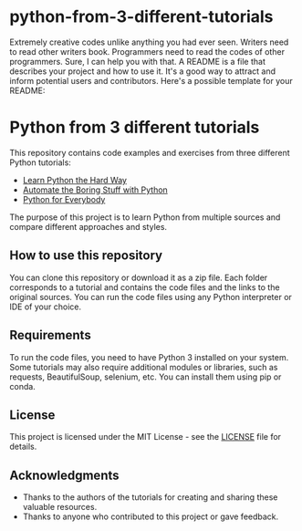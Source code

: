 # python-from-3-different-tutorials
Extremely creative codes unlike anything you had ever seen. Writers need to read other writers book. Programmers need to read the codes of other programmers.
Sure, I can help you with that. A README is a file that describes your project and how to use it. It's a good way to attract and inform potential users and contributors. Here's a possible template for your README:

# Python from 3 different tutorials

This repository contains code examples and exercises from three different Python tutorials:

- [Learn Python the Hard Way](https://learnpythonthehardway.org/)
- [Automate the Boring Stuff with Python](https://automatetheboringstuff.com/)
- [Python for Everybody](https://www.py4e.com/)

The purpose of this project is to learn Python from multiple sources and compare different approaches and styles.

## How to use this repository

You can clone this repository or download it as a zip file. Each folder corresponds to a tutorial and contains the code files and the links to the original sources. You can run the code files using any Python interpreter or IDE of your choice.

## Requirements

To run the code files, you need to have Python 3 installed on your system. Some tutorials may also require additional modules or libraries, such as requests, BeautifulSoup, selenium, etc. You can install them using pip or conda.

## License

This project is licensed under the MIT License - see the [LICENSE](LICENSE) file for details.

## Acknowledgments

- Thanks to the authors of the tutorials for creating and sharing these valuable resources.
- Thanks to anyone who contributed to this project or gave feedback.
